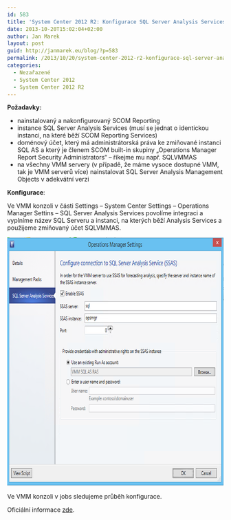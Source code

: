 ```yaml
---
id: 583
title: 'System Center 2012 R2: Konfigurace SQL Server Analysis Services ve VMM'
date: 2013-10-20T15:02:04+02:00
author: Jan Marek
layout: post
guid: http://janmarek.eu/blog/?p=583
permalink: /2013/10/20/system-center-2012-r2-konfigurace-sql-server-analysis-services-ve-vmm/
categories:
  - Nezařazené
  - System Center 2012
  - System Center 2012 R2
---
```

**Požadavky:**

  * nainstalovaný a nakonfigurovaný SCOM Reporting
  * instance SQL Server Analysis Services (musí se jednat o identickou instanci, na které běží SCOM Reporting Services)
  * doménový účet, který má administrátorská práva ke zmiňované instanci SQL AS a který je členem SCOM built-in skupiny &#8222;Operations Manager Report Security Administrators&#8220; &#8211; říkejme mu např. SQLVMMAS
  * na všechny VMM servery (v případě, že máme vysoce dostupné VMM, tak je VMM serverů více) nainstalovat SQL Server Analysis Management Objects v adekvátní verzi

**Konfigurace**:

Ve VMM konzoli v části Settings &#8211; System Center Settings &#8211; Operations Manager Settins &#8211; SQL Server Analysis Services povolíme integraci a vyplníme název SQL Serveru a instanci, na kterých běží Analysis Services a použijeme zmiňovaný účet SQLVMMAS.

[<img class="alignleft size-full wp-image-588" alt="vmm-as-configuration" src="/wp-content/uploads/2013/10/vmm-as-configuration.png" width="772" height="577" />](/wp-content/uploads/2013/10/vmm-as-configuration.png)

Ve VMM konzoli v jobs sledujeme průběh konfigurace.

Oficiální informace <a href="http://technet.microsoft.com/en-us/library/hh882395.aspx" target="_blank">zde</a>.

